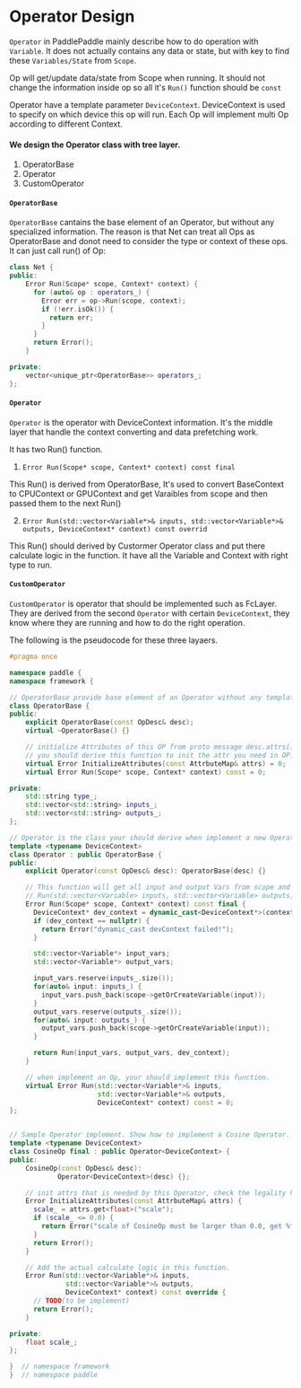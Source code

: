 # Operator Design

`Operator` in PaddlePaddle mainly describe how to do operation with `Variable`. It does not actually contains any data or state, but with key to find these `Variables/State` from `Scope`.

Op will get/update data/state from Scope when running. It should not change the information inside op so all it's `Run()` function should be `const`

Operator have a template parameter `DeviceContext`. DeviceContext is used to specify on which device this op will run. Each Op will implement multi Op according to different Context.

#### We design the Operator class with tree layer.

1. OperatorBase
1. Operator
1. CustomOperator


#### `OperatorBase`

`OperatorBase` cantains the base element of an Operator, but without any specialized information. The reason is that Net can treat all Ops as OperatorBase and donot need to consider the type or context of these ops. It can just call run() of Op:

```cpp
class Net {
public:
    Error Run(Scope* scope, Context* context) {
      for (auto& op : operators_) {
        Error err = op->Run(scope, context);
        if (!err.isOk()) {
          return err;
        }
      }
      return Error();
    }

private:
    vector<unique_ptr<OperatorBase>> operators_;
};
```

#### `Operator`

`Operator` is the operator with DeviceContext information. It's the middle layer that handle the context converting and data prefetching work.

It has two Run() function.

1. `Error Run(Scope* scope, Context* context) const final`

This Run() is derived from OperatorBase, It's used to convert BaseContext to CPUContext or GPUContext and get Varaibles from scope and then passed them to the next Run()

2. `Error Run(std::vector<Variable*>& inputs, std::vector<Variable*>& outputs, DeviceContext* context) const overrid`

This Run() should derived by Custormer Operator class and put there calculate logic in the function. It have all the Variable and Context with right type to run.

#### `CustomOperator`

`CustomOperator` is operator that should be implemented such as FcLayer. They are derived from the second `Operator` with certain `DeviceContext`, they know where they are running and how to do the right operation.


The following is the pseudocode for these three layaers.


```cpp
#pragma once

namespace paddle {
namespace framework {

// OperatorBase provide base element of an Operator without any template.
class OperatorBase {
public:
    explicit OperatorBase(const OpDesc& desc);
    virtual ~OperatorBase() {}

    // initialize Attributes of this OP from proto message desc.attrs()
    // you should derive this function to init the attr you need in OP.
    virtual Error InitializeAttributes(const AttrbuteMap& attrs) = 0;
    virtual Error Run(Scope* scope, Context* context) const = 0;

private:
    std::string type_;
    std::vector<std::string> inputs_;
    std::vector<std::string> outputs_;
};

// Operator is the class your should derive when implement a new Operator.
template <typename DeviceContext>
class Operator : public OperatorBase {
public:
    explicit Operator(const OpDesc& desc): OperatorBase(desc) {}

    // This function will get all input and output Vars from scope and ten call
    // Run(std::vector<Variable> inputs, std::vector<Variable> outputs, T* context)
    Error Run(Scope* scope, Context* context) const final {
      DeviceContext* dev_context = dynamic_cast<DeviceContext*>(context);
      if (dev_context == nullptr) {
        return Error("dynamic_cast devContext failed!");
      }

      std::vector<Variable*> input_vars;
      std::vector<Variable*> output_vars;

      input_vars.reserve(inputs_.size());
      for(auto& input: inputs_) {
        input_vars.push_back(scope->getOrCreateVariable(input));
      }
      output_vars.reserve(outputs_.size());
      for(auto& input: outputs_) {
        output_vars.push_back(scope->getOrCreateVariable(input));
      }

      return Run(input_vars, output_vars, dev_context);
    }

    // when implement an Op, your should implement this function.
    virtual Error Run(std::vector<Variable*>& inputs,
                      std::vector<Variable*>& outputs,
                      DeviceContext* context) const = 0;
};


// Sample Operator implement. Show how to implement a Cosine Operator.
template <typename DeviceContext>
class CosineOp final : public Operator<DeviceContext> {
public:
    CosineOp(const OpDesc& desc):
            Operator<DeviceContext>(desc) {};

    // init attrs that is needed by this Operator, check the legality here.
    Error InitializeAttributes(const AttrbuteMap& attrs) {
      scale_ = attrs.get<float>("scale");
      if (scale_ <= 0.0) {
        return Error("scale of CosineOp must be larger than 0.0, get %f", scale_);
      }
      return Error();
    }

    // Add the actual calculate logic in this function.
    Error Run(std::vector<Variable*>& inputs,
              std::vector<Variable*>& outputs,
              DeviceContext* context) const override {
      // TODO(to be implement)
      return Error();
    }

private:
    float scale_;
};

}  // namespace framework
}  // namespace paddle
```
